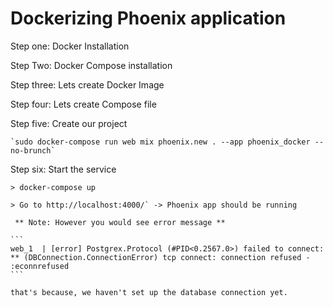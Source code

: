 # Dockerizing Phoenix application

Step one: Docker Installation

Step Two: Docker Compose installation

Step three: Lets create Docker Image

Step four: 	Lets create Compose file

Step five: Create our project

	`sudo docker-compose run web mix phoenix.new . --app phoenix_docker --no-brunch`

Step six: Start the service

	> docker-compose up

	> Go to http://localhost:4000/` -> Phoenix app should be running 

	 ** Note: However you would see error message **
	 
	```
	web_1  | [error] Postgrex.Protocol (#PID<0.2567.0>) failed to connect: ** (DBConnection.ConnectionError) tcp connect: connection refused - :econnrefused
	```

	that's because, we haven't set up the database connection yet.
